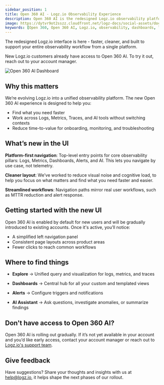 ```yaml
---
sidebar_position: 1
title: Open 360 AI - Logz.io Observability Experience
description: Open 360 AI is the redesigned Logz.io observability platform. Explore a faster, unified interface for logs, metrics, traces, dashboards, alerts, and AI.
image: https://dytvr9ot2sszz.cloudfront.net/logz-docs/social-assets/docs-social.jpg
keywords: [Open 360, Open 360 AI, Logz.io, observability, dashboards, logs, metrics, traces, alerts, AI, monitoring, platform, onboarding, unified interface, home dashboard, getting started]
---
```


The redesigned Logz.io interface is here - faster, cleaner, and built to support your entire observability workflow from a single platform.

New Logz.io customers already have access to Open 360 AI. To try it out, reach out to your account manager.

![Open 360 AI Dashboard](https://dytvr9ot2sszz.cloudfront.net/logz-docs/open360ai/open360ai-explore.png)

## Why this matters

We’re evolving Logz.io into a unified observability platform. The new Open 360 AI experience is designed to help you:

* Find what you need faster
* Work across Logs, Metrics, Traces, and AI tools without switching contexts
* Reduce time-to-value for onboarding, monitoring, and troubleshooting

## What’s new in the UI

**Platform-first navigation**: Top-level entry points for core observability pillars: Logs, Metrics, Dashboards, Alerts, and AI. This lets you navigate by use case, not telemetry.

**Cleaner layout**: We’ve worked to reduce visual noise and cognitive load, to help you focus on what matters and find what you need faster and easier.

**Streamlined workflows**: Navigation paths mirror real user workflows, such as MTTR reduction and alert response.

## Getting started with the new UI

Open 360 AI is enabled by default for new users and will be gradually introduced to existing accounts. Once it's active, you’ll notice:

* A simplified left navigation panel
* Consistent page layouts across product areas
* Fewer clicks to reach common workflows

## Where to find things

* **Explore** → Unified query and visualization for logs, metrics, and traces

* **Dashboards** → Central hub for all your custom and templated views

* **Alerts** → Configure triggers and notifications

* **AI Assistant** → Ask questions, investigate anomalies, or summarize findings

## Don't have access to Open 360 AI?

Open 360 AI is rolling out gradually. If it’s not yet available in your account and you’d like early access, contact your account manager or reach out to [Logz.io's support team](https://logz.io/support-page/). 

## Give feedback

Have suggestions? Share your thoughts and insights with us at [help@logz.io](mailto:help@logz.io), it helps shape the next phases of our rollout.
